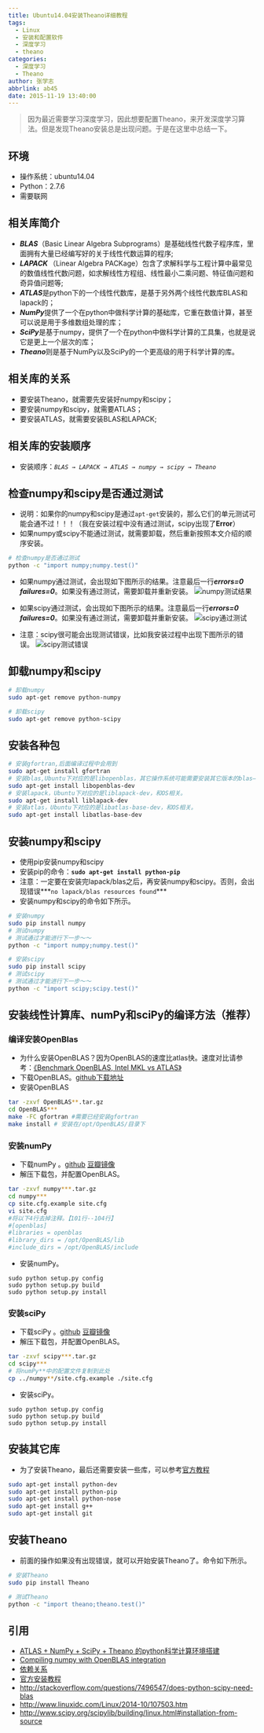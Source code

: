 ```yaml
---
title: Ubuntu14.04安装Theano详细教程
tags:
  - Linux
  - 安装和配置软件
  - 深度学习
  - theano
categories:
  - 深度学习
  - Theano
author: 张学志
abbrlink: ab45
date: 2015-11-19 13:40:00
---
```





> 因为最近需要学习深度学习，因此想要配置Theano，来开发深度学习算法。但是发现Theano安装总是出现问题。于是在这里中总结一下。

## 环境
* 操作系统：ubuntu14.04
* Python：2.7.6
* 需要联网

<!-- more -->

## 相关库简介
* ***BLAS***（Basic Linear Algebra Subprograms）是基础线性代数子程序库，里面拥有大量已经编写好的关于线性代数运算的程序;
* ***LAPACK*** （Linear Algebra PACKage）包含了求解科学与工程计算中最常见的数值线性代数问题，如求解线性方程组、线性最小二乘问题、特征值问题和奇异值问题等;
* ***ATLAS***是python下的一个线性代数库，是基于另外两个线性代数库BLAS和lapack的；
* ***NumPy***提供了一个在python中做科学计算的基础库，它重在数值计算，甚至可以说是用于多维数组处理的库；
* ***SciPy***是基于numpy，提供了一个在python中做科学计算的工具集，也就是说它是更上一个层次的库；
* ***Theano***则是基于NumPy以及SciPy的一个更高级的用于科学计算的库。


## 相关库的关系
* 要安装Theano，就需要先安装好numpy和scipy；
* 要安装numpy和scipy，就需要ATLAS；
* 要安装ATLAS，就需要安装BLAS和LAPACK;

## 相关库的安装顺序
* 安装顺序：*`BLAS → LAPACK → ATLAS → numpy → scipy → Theano`*


## 检查numpy和scipy是否通过测试
* 说明：如果你的numpy和scipy是通过`apt-get`安装的，那么它们的单元测试可能会通不过！！！（我在安装过程中没有通过测试，scipy出现了**Error**）
* 如果numpy或scipy不能通过测试，就需要卸载，然后重新按照本文介绍的顺序安装。

```bash
# 检查numpy是否通过测试
python -c "import numpy;numpy.test()"
```
* 如果numpy通过测试，会出现如下图所示的结果。注意最后一行***errors=0 failures=0***。如果没有通过测试，需要卸载并重新安装。
![numpy测试结果](http://img.blog.csdn.net/20150726185255050)

* 如果scipy通过测试，会出现如下图所示的结果。注意最后一行***errors=0 failures=0***。如果没有通过测试，需要卸载并重新安装。
![scipy通过测试](http://img.blog.csdn.net/20150726185208417)

* 注意：scipy很可能会出现测试错误，比如我安装过程中出现下图所示的错误。
![scipy测试错误](http://img.blog.csdn.net/20150726185356526)


## 卸载numpy和scipy
```bash
# 卸载numpy
sudo apt-get remove python-numpy

# 卸载scipy
sudo apt-get remove python-scipy
```

## 安装各种包
```bash
# 安装gfortran,后面编译过程中会用到
sudo apt-get install gfortran
# 安装blas,Ubuntu下对应的是libopenblas，其它操作系统可能需要安装其它版本的blas——这是个OS相关的。
sudo apt-get install libopenblas-dev
# 安装lapack，Ubuntu下对应的是liblapack-dev，和OS相关。
sudo apt-get install liblapack-dev
# 安装atlas，Ubuntu下对应的是libatlas-base-dev，和OS相关。
sudo apt-get install libatlas-base-dev
```


## 安装numpy和scipy
* 使用pip安装numpy和scipy
* 安装pip的命令：**`sudo apt-get install python-pip`**
* 注意：一定要在安装完lapack/blas之后，再安装numpy和scipy。否则，会出现错误***`no lapack/blas resources found`***
* 安装numpy和scipy的命令如下所示。
```bash
# 安装numpy
sudo pip install numpy
# 测试numpy
# 测试通过才能进行下一步～～
python -c "import numpy;numpy.test()"

# 安装scipy
sudo pip install scipy
# 测试scipy
# 测试通过才能进行下一步～～
python -c "import scipy;scipy.test()"
```
## 安装线性计算库、numPy和sciPy的编译方法（推荐）

### 编译安装OpenBlas
* 为什么安装OpenBLAS？因为OpenBLAS的速度比atlas快。速度对比请参考：[《Benchmark OpenBLAS, Intel MKL vs ATLAS》](https://github.com/tmolteno/necpp/issues/18)
* 下载OpenBLAS。[github下载地址](https://github.com/xianyi/OpenBLAS)
* 安装OpenBLAS
```bash
tar -zxvf OpenBLAS**.tar.gz
cd OpenBLAS***
make -FC gfortran #需要已经安装gfortran 
make install # 安装在/opt/OpenBLAS/目录下
```

### 安装numPy
* 下载numPy 。[github](https://github.com/numpy/numpy) [豆瓣镜像](http://pypi.douban.com/simple/numpy/)
* 解压下载包，并配置OpenBLAS。
```bash
tar -zxvf numpy***.tar.gz
cd numpy***
cp site.cfg.example site.cfg
vi site.cfg
#将以下4行去掉注释。【101行--104行】
#[openblas]
#libraries = openblas
#library_dirs = /opt/OpenBLAS/lib
#include_dirs = /opt/OpenBLAS/include
```
* 安装numPy。
```
sudo python setup.py config
sudo python setup.py build
sudo python setup.py install 
```
### 安装sciPy
* 下载sciPy 。[github](https://github.com/numpy/scipy) [豆瓣镜像](http://pypi.douban.com/simple/scipy/)
* 解压下载包，并配置OpenBLAS。
```bash
tar -zxvf scipy***.tar.gz
cd scipy***
# 将numPy**中的配置文件复制到此处
cp ../numpy**/site.cfg.example ./site.cfg
```
* 安装sciPy。
```
sudo python setup.py config
sudo python setup.py build
sudo python setup.py install 
```

## 安装其它库
* 为了安装Theano，最后还需要安装一些库，可以参考[官方教程](http://deeplearning.net/software/theano/install_ubuntu.html#install-ubuntu)
```bash
sudo apt-get install python-dev
sudo apt-get install python-pip
sudo apt-get install python-nose
sudo apt-get install g++
sudo apt-get install git 

```

## 安装Theano
* 前面的操作如果没有出现错误，就可以开始安装Theano了。命令如下所示。
```bash
# 安装Theano
sudo pip install Theano

# 测试Theano
python -c "import theano;theano.test()"
```

## 引用
* [ATLAS + NumPy + SciPy + Theano 的python科学计算环境搭建 ](http://blog.sina.com.cn/s/blog_6cb8e53d0101keak.html)
* [Compiling numpy with OpenBLAS integration](http://stackoverflow.com/questions/11443302/compiling-numpy-with-openblas-integration)
* [依赖关系](http://www.tuicool.com/articles/Ub6vqiQ)
* [官方安装教程](http://deeplearning.net/software/theano/install.html#install)
* http://stackoverflow.com/questions/7496547/does-python-scipy-need-blas
* http://www.linuxidc.com/Linux/2014-10/107503.htm
* http://www.scipy.org/scipylib/building/linux.html#installation-from-source

